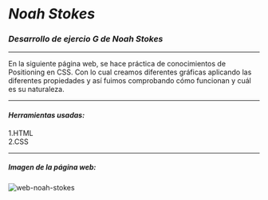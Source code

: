 # ***Noah Stokes***
### ***Desarrollo de ejercio G de Noah Stokes***

---

En la siguiente página web, se hace práctica de conocimientos de Positioning en CSS. Con lo cual creamos diferentes gráficas aplicando las diferentes propiedades y así fuimos comprobando cómo funcionan y cuál es su naturaleza.

 ***

 #### *Herramientas usadas:*  
 1.HTML  
 2.CSS  

 ---

 ##### **Imagen de la página web:**  
 ![web-noah-stokes](https://fotos.subefotos.com/1f3e5a87caec714f5e8c53ced5eb5d6fo.jpg)
